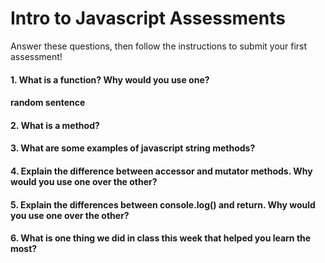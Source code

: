 # Intro to Javascript Assessments

Answer these questions, then follow the instructions to submit your first assessment!

#### 1. What is a function? Why would you use one?

#### random sentence

#### 2. What is a method?

#### 3. What are some examples of javascript string methods?

#### 4. Explain the difference between accessor and mutator methods. Why would you use one over the other?

#### 5. Explain the differences between console.log() and return. Why would you use one over the other?

#### 6. What is one thing we did in class this week that helped you learn the most?  
